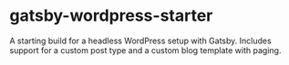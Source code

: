 # gatsby-wordpress-starter
 A starting build for a headless WordPress setup with Gatsby. Includes support for a custom post type and a custom blog template with paging.
